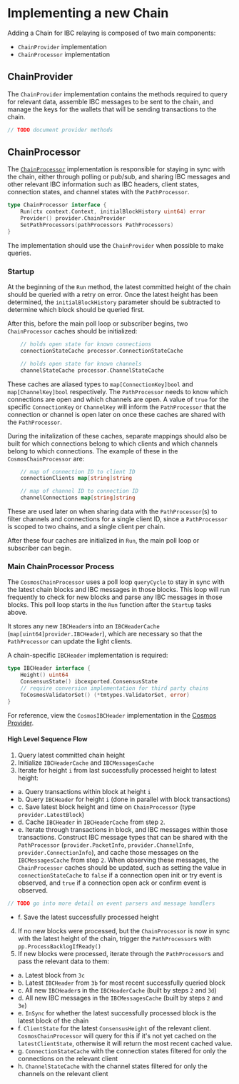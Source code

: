 # Implementing a new Chain

Adding a Chain for IBC relaying is composed of two main components:
- `ChainProvider` implementation
- `ChainProcessor` implementation

## ChainProvider

The `ChainProvider` implementation contains the methods required to query for relevant data, assemble IBC messages to be sent to the chain, and manage the keys for the wallets that will be sending transactions to the chain.

```go
// TODO document provider methods
```

## ChainProcessor

The [`ChainProcessor`](../relayer/processor/chain_processor.go) implementation is responsible for staying in sync with the chain, either through polling or pub/sub, and sharing IBC messages and other relevant IBC information such as IBC headers, client states, connection states, and channel states with the `PathProcessor`.

```go
type ChainProcessor interface {
	Run(ctx context.Context, initialBlockHistory uint64) error
	Provider() provider.ChainProvider
	SetPathProcessors(pathProcessors PathProcessors)
}
```

The  implementation should use the `ChainProvider` when possible to make queries.

### Startup

At the beginning of the `Run` method, the latest committed height of the chain should be queried with a retry on error. Once the latest height has been determined, the `initialBlockHistory` parameter should be subtracted to determine which block should be queried first.

After this, before the main poll loop or subscriber begins, two `ChainProcessor` caches should be initialized:

```go
	// holds open state for known connections
	connectionStateCache processor.ConnectionStateCache

	// holds open state for known channels
	channelStateCache processor.ChannelStateCache
```

These caches are aliased types to `map[ConnectionKey]bool` and `map[ChannelKey]bool` respectively. The `PathProcessor` needs to know which connections are open and which channels are open. A value of `true` for the specific `ConnectionKey` or `ChannelKey` will inform the `PathProcessor` that the connection or channel is open later on once these caches are shared with the `PathProcessor`.

During the initalization of these caches, separate mappings should also be built for which connections belong to which clients and which channels belong to which connections. The example of these in the `CosmosChainProcessor` are:

```go
	// map of connection ID to client ID
	connectionClients map[string]string

	// map of channel ID to connection ID
	channelConnections map[string]string
```

These are used later on when sharing data with the `PathProcessor`(s) to filter channels and connections for a single client ID, since a `PathProcessor` is scoped to two chains, and a single client per chain.

After these four caches are initialized in `Run`, the main poll loop or subscriber can begin.

### Main ChainProcessor Process

The `CosmosChainProcessor` uses a poll loop `queryCycle` to stay in sync with the latest chain blocks and IBC messages in those blocks. This loop will run frequently to check for new blocks and parse any IBC messages in those blocks. This poll loop starts in the `Run` function after the `Startup` tasks above.

It stores any new `IBCHeader`s into an `IBCHeaderCache` (`map[uint64]provider.IBCHeader`), which are necessary so that the `PathProcessor` can update the light clients.

A chain-specific `IBCHeader` implementation is required:

```go
type IBCHeader interface {
	Height() uint64
	ConsensusState() ibcexported.ConsensusState
	// require conversion implementation for third party chains
	ToCosmosValidatorSet() (*tmtypes.ValidatorSet, error)
}
```

For reference, view the `CosmosIBCHeader` implementation in the [Cosmos Provider](../relayer/chains/cosmos/provider.go).

#### High Level Sequence Flow

1. Query latest committed chain height
2. Initialize `IBCHeaderCache` and `IBCMessagesCache`
3. Iterate for height `i` from last successfully processed height to latest height:

- a. Query transactions within block at height `i`
- b. Query `IBCHeader` for height `i` (done in parallel with block transactions)
- c. Save latest block height and time on `ChainProcessor` (type `provider.LatestBlock`)
- d. Cache `IBCHeader` in `IBCHeaderCache` from step `2`.
- e. Iterate through transactions in block, and IBC messages within those transactions. Construct IBC message types that can be shared with the `PathProcessor` (`provider.PacketInfo`, `provider.ChannelInfo`, `provider.ConnectionInfo`), and cache those messages on the `IBCMessagesCache` from step `2`. When observing these messages, the `ChainProcessor` caches should be updated, such as setting the value in `connectionStateCache` to `false` if a connection open init or try event is observed, and `true` if a connection open ack or confirm event is observed.

```go
// TODO go into more detail on event parsers and message handlers
```

- f. Save the latest successfully processed height

4. If no new blocks were processed, but the `ChainProcessor` is now in sync with the latest height of the chain, trigger the `PathProcessor`s with `pp.ProcessBacklogIfReady()`
5. If new blocks were processed, iterate through the `PathProcessor`s and pass the relevant data to them:

- a. Latest block from `3c`
- b. Latest `IBCHeader` from `3b` for most recent successfully queried block
- c. All new `IBCHeader`s in the `IBCHeaderCache` (built by steps `2` and `3d`)
- d. All new IBC messages in the `IBCMessagesCache` (built by steps `2` and `3e`)
- e. `InSync` for whether the latest successfully processed block is the latest block of the chain
- f. `ClientState` for the latest `ConsensusHeight` of the relevant client. `CosmosChainProcessor` will query for this if it's not yet cached on the `latestClientState`, otherwise it will return the most recent cached value.
- g. `ConnectionStateCache` with the connection states filtered for only the connections on the relevant client
- h. `ChannelStateCache` with the channel states filtered for only the channels on the relevant client
